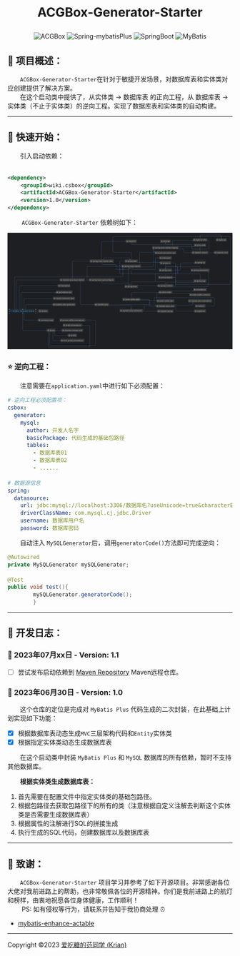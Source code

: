 # <p align="center"> ACGBox-Generator-Starter </p>

<p align="center">
    <img src="https://img.shields.io/badge/ACGBox-%E6%AC%A1%E5%85%83%E4%B8%96%E7%95%8C-pink" alt="ACGBox">
    <img src="https://img.shields.io/badge/MyBatisPlus-SpringBoot-green" alt="Spring-mybatisPlus">
    <img src="https://img.shields.io/badge/SpringBoot-SpringBoot" alt="SpringBoot">
    <img src="https://img.shields.io/badge/MyBatisPlus-red" alt="MyBatis">
</p>

## 🌈 项目概述：

&ensp;&ensp;&ensp;&ensp;`ACGBox-Generator-Starter`在针对于敏捷开发场景，对数据库表和实体类对应创建提供了解决方案。<br>
&ensp;&ensp;&ensp;&ensp;在这个启动类中提供了，从实体类 -> 数据库表 的正向工程，从 数据库表 -> 实体类（不止于实体类）的逆向工程。实现了数据库表和实体类的自动构建。

--- 

## 🌈 快速开始：

&ensp;&ensp;&ensp;&ensp;引入启动依赖：

```xml

<dependency>
    <groupId>wiki.csbox</groupId>
    <artifactId>ACGBox-Generator-Starter</artifactId>
    <version>1.0</version>
</dependency>
```

&ensp;&ensp;&ensp;&ensp; `ACGBox-Generator-Starter` 依赖树如下：

![](static/images/pom-tree.png)

### ⭐ 逆向工程：

&ensp;&ensp;&ensp;&ensp;注意需要在`application.yaml`中进行如下必须配置：

```yaml
# 逆向工程必须配置项：
csbox:
  generator:
    mysql:
      author: 开发人名字
      basicPackage: 代码生成的基础包路径
      tables:
        - 数据库表01
        - 数据库表02
        - ......

# 数据源信息
spring:
  datasource:
    url: jdbc:mysql://localhost:3306/数据库名?useUnicode=true&characterEncoding=UTF-8&serverTimezone=Asia/Shanghai&rewriteBatchedStatements=true
    driverClassName: com.mysql.cj.jdbc.Driver
    username: 数据库用户名
    password: 数据库密码
```

&ensp;&ensp;&ensp;&ensp;自动注入 `MySQLGenerator`后，调用`generatorCode()`方法即可完成逆向：

```java
@Autowired
private MySQLGenerator mySQLGenerator;

@Test
public void test(){
        mySQLGenerator.generatorCode();
        }
```

---

## 🌈 开发日志：

### 📌 2023年07月xx日 - Version: 1.1

- [ ] 尝试发布启动依赖到 [Maven Repository](https://mvnrepository.com/) Maven远程仓库。

### 📌 2023年06月30日 - Version: 1.0

&ensp;&ensp;&ensp;&ensp;这个仓库的定位是完成对 `MyBatis Plus` 代码生成的二次封装，在此基础上计划实现如下功能：

- [x] 根据数据库表动态生成`MVC`三层架构代码和`Entity`实体类
- [x] 根据指定实体类动态生成数据库表

&ensp;&ensp;&ensp;&ensp;在这个启动类中封装 `MyBatis Plus` 和 `MySQL` 数据库的所有依赖，暂时不支持其他数据库。

&ensp;&ensp;&ensp;&ensp;<strong>根据实体类生成数据库表：</strong>

1. 首先需要在配置文件中指定实体类的基础包路径。
2. 根据包路径去获取包路径下的所有的类（注意根据自定义注解去判断这个实体类是否需要生成数据库表）
3. 根据属性的注解进行SQL的拼接生成
4. 执行生成的SQL代码，创建数据库以及数据库表

--- 

## 🌈 致谢：

&ensp;&ensp;&ensp;&ensp;`ACGBox-Generator-Starter`
项目学习并参考了如下开源项目。非常感谢各位大佬对我前进路上的帮助，也非常敬佩各位的开源精神。你们是我前进路上的航灯和榜样，由衷地祝愿各位身体健康，工作顺利！<br>
&ensp;&ensp;&ensp;&ensp; PS: 如有侵权等行为，请联系并告知于我协商处理 ⏰

- [mybatis-enhance-actable](https://gitee.com/sunchenbin/mybatis-enhance)

--- 

Copyright ©️2023 [爱吃糖的范同学 (Krian)](https://github.com/LunaticKrian)